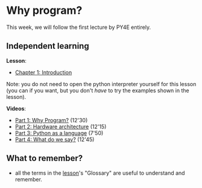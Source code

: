 # Why program?

This week, we will follow the first lecture by PY4E entirely.

## Independent learning

**Lesson**: 
- [Chapter 1: Introduction](https://www.py4e.com/html3/01-intro)

Note: you do not need to open the python interpreter yourself for this lesson (you can if you want, but you don't *have* to try the examples shown in the lesson). 

**Videos**:
- [Part 1: Why Program?](https://www.youtube.com/watch?v=fvhNadKjE8g) (12'30)
- [Part 2: Hardware architecture](https://www.youtube.com/watch?v=VQZTZsXk8sA) (12'15)
- [Part 3: Python as a language](https://www.youtube.com/watch?v=LLzFNlCjTSo) (7'50)
- [Part 4: What do we say?](https://www.youtube.com/watch?v=gsry2SYOFCw) (12'45)

## What to remember?

- all the terms in the [lesson](https://www.py4e.com/html3/01-intro)'s "Glossary" are useful to understand and remember.
